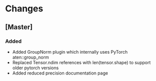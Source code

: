 # Changes

## [Master]

### Added 

- Added GroupNorm plugin which internally uses PyTorch aten::group_norm
- Replaced Tensor.ndim references with len(tensor.shape) to support older pytorch versions
- Added reduced precision documentation page
